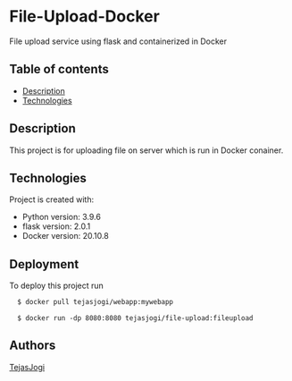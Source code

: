 # File-Upload-Docker

File upload service using flask and containerized in Docker

## Table of contents
* [Description](#description)
* [Technologies](#technologies)

## Description
This project is for uploading file on server which is run in Docker conainer.
	
## Technologies
Project is created with:
* Python version: 3.9.6
* flask version: 2.0.1
* Docker version: 20.10.8
	
## Deployment

To deploy this project run

```bash
  $ docker pull tejasjogi/webapp:mywebapp
```
```
  $ docker run -dp 8080:8080 tejasjogi/file-upload:fileupload
```

## Authors

[TejasJogi](https://www.github.com/TejasJogi)
